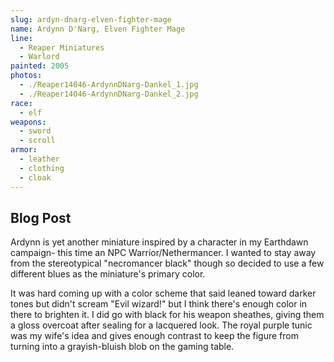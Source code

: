 ```yaml
---
slug: ardyn-dnarg-elven-fighter-mage
name: Ardynn D'Narg, Elven Fighter Mage
line:
  - Reaper Miniatures
  - Warlord
painted: 2005
photos:
  - ./Reaper14046-ArdynnDNarg-Dankel_1.jpg
  - ./Reaper14046-ArdynnDNarg-Dankel_2.jpg
race:
  - elf
weapons:
  - sword
  - scroll
armor:
  - leather
  - clothing
  - cloak
---
```


## Blog Post

Ardynn is yet another miniature inspired by a character in my Earthdawn campaign- this time an NPC Warrior/Nethermancer. I wanted to stay away from the stereotypical "necromancer black" though so decided to use a few different blues as the miniature's primary color.

It was hard coming up with a color scheme that said leaned toward darker tones but didn't scream "Evil wizard!" but I think there's enough color in there to brighten it. I did go with black for his weapon sheathes, giving them a gloss overcoat after sealing for a lacquered look. The royal purple tunic was my wife's idea and gives enough contrast to keep the figure from turning into a grayish-bluish blob on the gaming table.
